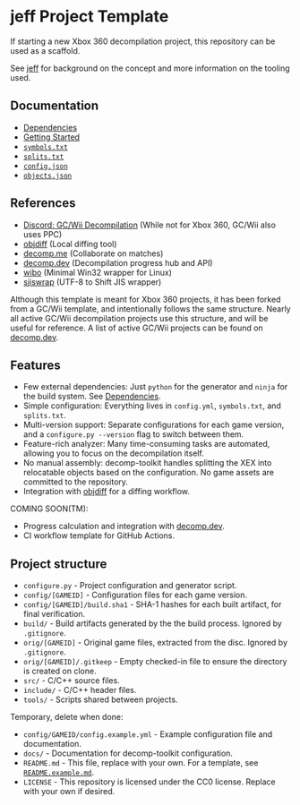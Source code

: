 jeff Project Template
===============================

If starting a new Xbox 360 decompilation project, this repository can be used as a scaffold.

See [jeff](https://github.com/rjkiv/jeff) for background on the concept and more information on the tooling used.

Documentation
-------------

- [Dependencies](docs/dependencies.md)
- [Getting Started](docs/getting_started.md)
- [`symbols.txt`](docs/symbols.md)
- [`splits.txt`](docs/splits.md)
- [`config.json`](docs/config.md)
- [`objects.json`](docs/objects.md)

References
--------

- [Discord: GC/Wii Decompilation](https://discord.gg/hKx3FJJgrV) (While not for Xbox 360, GC/Wii also uses PPC)
- [objdiff](https://github.com/encounter/objdiff) (Local diffing tool)
- [decomp.me](https://decomp.me) (Collaborate on matches)
- [decomp.dev](https://decomp.dev) (Decompilation progress hub and API)
- [wibo](https://github.com/decompals/wibo) (Minimal Win32 wrapper for Linux)
- [sjiswrap](https://github.com/encounter/sjiswrap) (UTF-8 to Shift JIS wrapper)

Although this template is meant for Xbox 360 projects, it has been forked from a GC/Wii template, and intentionally follows the same structure.
Nearly all active GC/Wii decompilation projects use this structure, and will be useful
for reference. A list of active GC/Wii projects can be found on [decomp.dev](https://decomp.dev).

Features
--------

- Few external dependencies: Just `python` for the generator and `ninja` for the build system. See [Dependencies](docs/dependencies.md).
- Simple configuration: Everything lives in `config.yml`, `symbols.txt`, and `splits.txt`.
- Multi-version support: Separate configurations for each game version, and a `configure.py --version` flag to switch between them.
- Feature-rich analyzer: Many time-consuming tasks are automated, allowing you to focus on the decompilation itself.
- No manual assembly: decomp-toolkit handles splitting the XEX into relocatable objects based on the configuration. No game assets are committed to the repository.
- Integration with [objdiff](https://github.com/encounter/objdiff) for a diffing workflow.

COMING SOON(TM):
- Progress calculation and integration with [decomp.dev](https://decomp.dev).
- CI workflow template for GitHub Actions.

Project structure
-----------------

- `configure.py` - Project configuration and generator script.
- `config/[GAMEID]` - Configuration files for each game version.
- `config/[GAMEID]/build.sha1` - SHA-1 hashes for each built artifact, for final verification.
- `build/` - Build artifacts generated by the the build process. Ignored by `.gitignore`.
- `orig/[GAMEID]` - Original game files, extracted from the disc. Ignored by `.gitignore`.
- `orig/[GAMEID]/.gitkeep` - Empty checked-in file to ensure the directory is created on clone.
- `src/` - C/C++ source files.
- `include/` - C/C++ header files.
- `tools/` - Scripts shared between projects.

Temporary, delete when done:

- `config/GAMEID/config.example.yml` - Example configuration file and documentation.
- `docs/` - Documentation for decomp-toolkit configuration.
- `README.md` - This file, replace with your own. For a template, see [`README.example.md`](README.example.md).
- `LICENSE` - This repository is licensed under the CC0 license. Replace with your own if desired.
